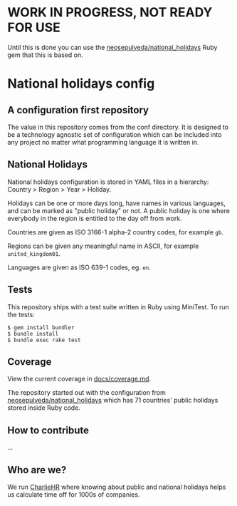 # WORK IN PROGRESS, NOT READY FOR USE

Until this is done you can use the [neosepulveda/national_holidays](https://github.com/neosepulveda/national_holidays) Ruby gem that this is based on.

# National holidays config

## A configuration first repository

The value in this repository comes from the conf directory. It is designed to be a technology agnostic set of configuration which can be included into any project no matter what programming language it is written in.

## National Holidays

National holidays configuration is stored in YAML files in a hierarchy: Country > Region > Year > Holiday.

Holidays can be one or more days long, have names in various languages, and can be marked as "public holiday" or not. A public holiday is one where everybody in the region is entitled to the day off from work.

Countries are given as ISO 3166-1 alpha-2 country codes, for example `gb`.

Regions can be given any meaningful name in ASCII, for example `united_kingdom01`.

Languages are given as ISO 639-1 codes, eg. `en`.

## Tests

This repository ships with a test suite written in Ruby using MiniTest. To run the tests:

    $ gem install bundler
    $ bundle install
    $ bundle exec rake test

## Coverage

View the current coverage in [docs/coverage.md](docs/coverage.md).

The repository started out with the configuration from [neosepulveda/national_holidays](https://github.com/neosepulveda/national_holidays) which has 71 countries' public holidays stored inside Ruby code.

## How to contribute

...

## Who are we?

We run [CharlieHR](https://www.charliehr.com) where knowing about public and national holidays helps us calculate time off for 1000s of companies.

